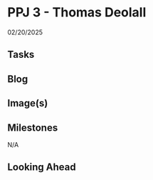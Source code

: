 # PPJ 3 - Thomas Deolall
02/20/2025

## Tasks


## Blog


## Image(s)


## Milestones
N/A

## Looking Ahead
